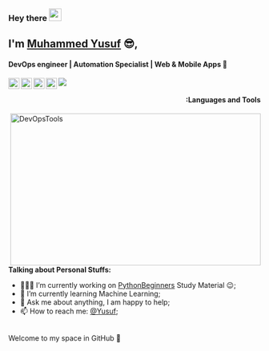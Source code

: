 ### Hey there <img src="https://media.giphy.com/media/hvRJCLFzcasrR4ia7z/giphy.gif" width="25px">

## I'm [Muhammed Yusuf](https://www.linkedin.com/in/muhammedyusuf/) :sunglasses:,
#### DevOps engineer | Automation Specialist | Web & Mobile Apps 🚀 
<a href="https://github.com/myusufcse">
  <img align="left" alt="Muhammed Yusuf | Github" width="22px" src="https://cdn.jsdelivr.net/npm/simple-icons@v3/icons/github.svg" />
</a>
<a href="https://twitter.com/myusufcse">
  <img align="left" alt="Muhammed Yusuf | Twitter" width="22px" src="https://cdn.jsdelivr.net/npm/simple-icons@v3/icons/twitter.svg" />
</a>
<a href="https://www.linkedin.com/in/muhammedyusuf/">
  <img align="left" alt="Muhammed Yusuf | LinkdeIN" width="22px" src="https://cdn.jsdelivr.net/npm/simple-icons@v3/icons/linkedin.svg" />
</a>
<a href="https://www.facebook.com/yuviyusuf">
  <img align="left" alt="Muhammed Yusuf | Facebook" width="22px" src="https://cdn.jsdelivr.net/npm/simple-icons@v3/icons/facebook.svg" />
</a>
  
![](https://visitor-badge.glitch.me/badge?page_id=myusufcse.myusufcse)
<br />
<h4 align="right">:Languages and Tools</h4>
 <img align="right" alt="DevOpsTools" src="https://github.com/myusufcse/myusufcse/blob/main/DevOpsTools.jpeg" width="500" height="304" />
 
  
**Talking about Personal Stuffs:**

- 👨🏽‍💻 I’m currently working on [PythonBeginners](https://github.com/myusufcse/pythonBeginners.git) Study Material :wink:;
- 🌱 I’m currently learning Machine Learning; 
- 💬 Ask me about anything, I am happy to help;
- 📫 How to reach me: [@Yusuf](https://www.linkedin.com/in/muhammedyusuf/);


<br />
Welcome to my space in GitHub 🎉
